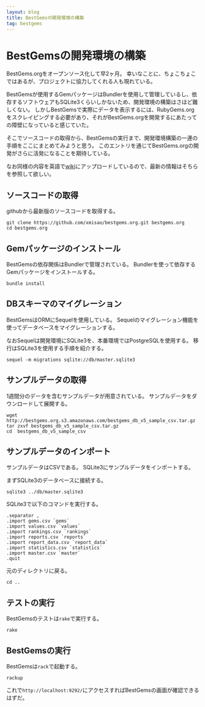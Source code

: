 ```yaml
---
layout: blog
title: BestGemsの開発環境の構築
tag: bestgems
---
```


# BestGemsの開発環境の構築

BestGems.orgをオープンソース化して早2ヶ月。
幸いなことに、ちょこちょこではあるが、プロジェクトに協力してくれる人も現れている。

BestGemsが使用するGemパッケージはBundlerを使用して管理しているし、依存するソフトウェアもSQLite3くらいしかないため、開発環境の構築はさほど難しくない。
しかしBestGemsで実際にデータを表示するには、RubyGems.orgをスクレイピングする必要があり、それがBestGems.orgを開発するにあたっての障壁になっていると感じていた。

そこでソースコードの取得から、BestGemsの実行まで、開発環境構築の一連の手順をここにまとめてみようと思う。
このエントリを通じてBestGems.orgの開発がさらに活発になることを期待している。

なお同様の内容を英語で[wiki]()にアップロードしているので、最新の情報はそちらを参照して欲しい。

## ソースコードの取得

githubから最新版のソースコードを取得する。

~~~~
git clone https://github.com/xmisao/bestgems.org.git bestgems.org
cd bestgems.org
~~~~

## Gemパッケージのインストール

BestGemsの依存関係はBundlerで管理されている。
Bundlerを使って依存するGemパッケージをインストールする。

~~~~
bundle install
~~~~

## DBスキーマのマイグレーション

BestGemsはORMにSequelを使用している。
Sequelのマイグレーション機能を使ってデータベースをマイグレーションする。

なおSequelは開発環境にSQLite3を、本番環境ではPostgreSQLを使用する。
移行はSQLite3を使用する手順を紹介する。

~~~~
sequel -m migrations sqlite://db/master.sqlite3
~~~~

## サンプルデータの取得

1週間分のデータを含むサンプルデータが用意されている。
サンプルデータをダウンロードして展開する。

~~~~
wget http://bestgems.org.s3.amazonaws.com/bestgems_db_v5_sample_csv.tar.gz
tar zxvf bestgems_db_v5_sample_csv.tar.gz
cd  bestgems_db_v5_sample_csv
~~~~

## サンプルデータのインポート

サンプルデータはCSVである。
SQLite3にサンプルデータをインポートする。

まずSQLite3のデータベースに接続する。

~~~~
sqlite3 ../db/master.sqlite3
~~~~

SQLite3で以下のコマンドを実行する。

~~~~
.separator ,
.import gems.csv `gems`
.import values.csv `values`
.import rankings.csv `rankings`
.import reports.csv `reports`
.import report_data.csv `report_data`
.import statistics.csv `statistics`
.import master.csv `master`
.quit
~~~~

元のディレクトリに戻る。

~~~~
cd ..
~~~~


## テストの実行

BestGemsのテストは`rake`で実行する。

~~~~
rake
~~~~

## BestGemsの実行

BestGemsは`rack`で起動する。

~~~~
rackup
~~~~

これで`http://localhost:9292/`にアクセスすればBestGemsの画面が確認できるはずだ。
